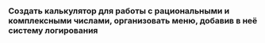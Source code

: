 ### Создать калькулятор для работы с рациональными и комплексными числами, организовать меню, добавив в неё систему логирования